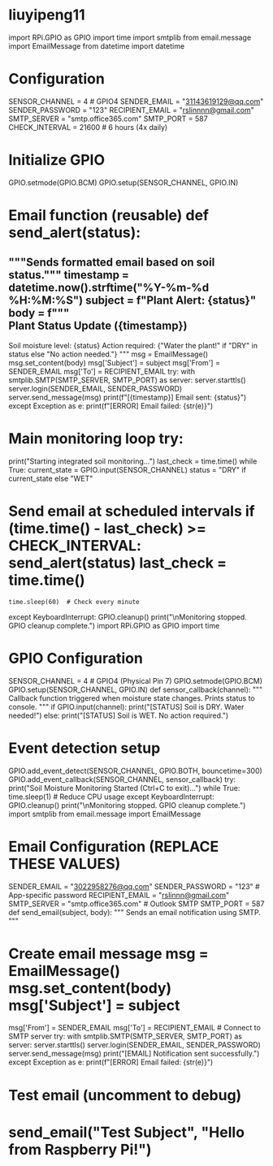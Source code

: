 # liuyipeng11
import RPi.GPIO as GPIO import time import smtplib
from email.message import EmailMessage from datetime import datetime
# Configuration
SENSOR_CHANNEL = 4	# GPIO4
SENDER_EMAIL = "31143619129@qq.com"
SENDER_PASSWORD = "123"
RECIPIENT_EMAIL = "rslinnnn@gmail.com"
SMTP_SERVER = "smtp.office365.com"
SMTP_PORT = 587
CHECK_INTERVAL = 21600	# 6 hours (4x daily)
# Initialize GPIO
GPIO.setmode(GPIO.BCM)
GPIO.setup(SENSOR_CHANNEL, GPIO.IN)
# Email function (reusable) def send_alert(status):
"""Sends formatted email based on soil status."""
	timestamp	=
datetime.now().strftime("%Y-%m-%d %H:%M:%S") subject = f"Plant Alert: {status}" body = f"""\
Plant Status Update ({timestamp})
-
Soil moisture level: {status}
Action required: {"Water the plant!" if "DRY" in status else "No action needed."}
"""
msg = EmailMessage() msg.set_content(body) msg['Subject'] = subject
msg['From'] = SENDER_EMAIL msg['To'] = RECIPIENT_EMAIL
try:
with smtplib.SMTP(SMTP_SERVER, SMTP_PORT)
as server:
server.starttls()
server.login(SENDER_EMAIL,
SENDER_PASSWORD)
server.send_message(msg)
print(f"[{timestamp}] Email sent: {status}")
except Exception as e: print(f"[ERROR] Email failed: {str(e)}")
# Main monitoring loop try:
print("Starting integrated soil monitoring...") last_check = time.time()
while True:
current_state = GPIO.input(SENSOR_CHANNEL) status = "DRY" if current_state else "WET"
# Send email at scheduled intervals if (time.time() - last_check) >= CHECK_INTERVAL: send_alert(status) last_check = time.time()
	time.sleep(60)	# Check every minute
except KeyboardInterrupt: GPIO.cleanup()
print("\nMonitoring stopped. GPIO cleanup complete.")
import RPi.GPIO as GPIO import time
# GPIO Configuration
SENSOR_CHANNEL = 4	# GPIO4 (Physical Pin 7)
GPIO.setmode(GPIO.BCM)
GPIO.setup(SENSOR_CHANNEL, GPIO.IN)
def sensor_callback(channel):
"""
Callback function triggered when moisture state changes.
Prints status to console.
""" if GPIO.input(channel): print("[STATUS] Soil is DRY. Water needed!") else:
print("[STATUS] Soil is WET. No action required.")
# Event detection setup
GPIO.add_event_detect(SENSOR_CHANNEL,	GPIO.BOTH, bouncetime=300)
GPIO.add_event_callback(SENSOR_CHANNEL, sensor_callback)
try:
	print("Soil	Moisture	Monitoring	Started	(Ctrl+C	to
exit)...") while True:
	time.sleep(1)	# Reduce CPU usage
except KeyboardInterrupt: GPIO.cleanup()
print("\nMonitoring stopped. GPIO cleanup complete.")
import smtplib
from email.message import EmailMessage
# Email Configuration (REPLACE THESE VALUES)
SENDER_EMAIL = "3022958276@qq.com"
SENDER_PASSWORD = "123"	# App-specific password
RECIPIENT_EMAIL = "rslinnn@gmail.com"
SMTP_SERVER = "smtp.office365.com"	# Outlook SMTP SMTP_PORT = 587
def send_email(subject, body): """
Sends an email notification using SMTP.
"""
# Create email message msg = EmailMessage() msg.set_content(body) msg['Subject'] = subject
msg['From'] = SENDER_EMAIL msg['To'] = RECIPIENT_EMAIL # Connect to SMTP server
try:
with smtplib.SMTP(SMTP_SERVER, SMTP_PORT)
as server:
server.starttls()
server.login(SENDER_EMAIL,
SENDER_PASSWORD)
server.send_message(msg)
print("[EMAIL] Notification sent successfully.")
except Exception as e: print(f"[ERROR] Email failed: {str(e)}")
# Test email (uncomment to debug)
# send_email("Test Subject", "Hello from Raspberry Pi!")
